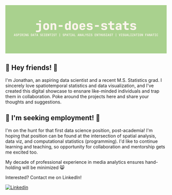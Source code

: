 ![jon-does-stats](https://raw.githubusercontent.com/Jon-Does-Stats/Jon-Does-Stats/main/header.png)


## 👋 Hey friends! 👋

I'm Jonathan, an aspiring data scientist and a recent M.S. Statistics grad.   I sincerely love spatiotemporal statistics and data visualization, and I've created this digital showcase to ensnare like-minded individuals and trap them in collaboration. Poke around the projects here and share your thoughts and suggestions. 

## :unicorn: I'm seeking employment! :unicorn:

I'm on the hunt for that first data science position, post-academia!  I'm hoping that position can be found at the intersection of spatial analysis, data viz, and computational statistics (programming).  I'd like to continue learning and teaching, so opportunity for collaboration and mentorship gets me excited too. 

My decade of professional experience in media analytics ensures hand-holding will be minimized :smile_cat:

Interested? Contact me on LinkedIn!

[![Linkedin](https://img.shields.io/badge/LinkedIn-0077B5?style=for-the-badge&logo=linkedin&logoColor=white)][1]


[1]: https://www.linkedin.com/in/jonathanschierbaum/